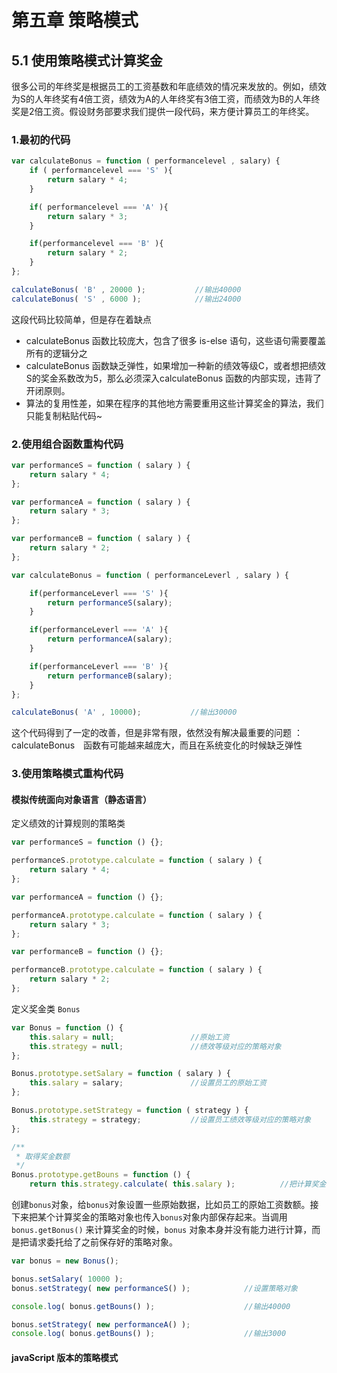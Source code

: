 第五章 策略模式
===============

## 5.1 使用策略模式计算奖金 ##
很多公司的年终奖是根据员工的工资基数和年底绩效的情况来发放的。例如，绩效为S的人年终奖有4倍工资，绩效为A的人年终奖有3倍工资，而绩效为B的人年终奖是2倍工资。假设财务部要求我们提供一段代码，来方便计算员工的年终奖。
### 1.最初的代码 ###
``` javascript
var calculateBonus = function ( performancelevel , salary) {
    if ( performancelevel === 'S' ){
        return salary * 4;
    }

    if( performancelevel === 'A' ){
        return salary * 3;
    }

    if(performancelevel === 'B' ){
        return salary * 2;
    }
};

calculateBonus( 'B' , 20000 );           //输出40000
calculateBonus( 'S' , 6000 );            //输出24000
```
这段代码比较简单，但是存在着缺点
- calculateBonus 函数比较庞大，包含了很多 is-else 语句，这些语句需要覆盖所有的逻辑分之
- calculateBonus 函数缺乏弹性，如果增加一种新的绩效等级C，或者想把绩效S的奖金系数改为5，那么必须深入calculateBonus 函数的内部实现，违背了开闭原则。
- 算法的复用性差，如果在程序的其他地方需要重用这些计算奖金的算法，我们只能复制粘贴代码~

### 2.使用组合函数重构代码 ###
``` javascript
var performanceS = function ( salary ) {
    return salary * 4;
};

var performanceA = function ( salary ) {
    return salary * 3;
};

var performanceB = function ( salary ) {
    return salary * 2;
};

var calculateBonus = function ( performanceLeverl , salary ) {

    if(performanceLeverl === 'S' ){
        return performanceS(salary);
    }

    if(performanceLeverl === 'A' ){
        return performanceA(salary);
    }

    if(performanceLeverl === 'B' ){
        return performanceB(salary);
    }
};

calculateBonus( 'A' , 10000);           //输出30000
```
这个代码得到了一定的改善，但是非常有限，依然没有解决最重要的问题 ：calculateBonus　函数有可能越来越庞大，而且在系统变化的时候缺乏弹性
### 3.使用策略模式重构代码 ###
#### 模拟传统面向对象语言（静态语言） ####
定义绩效的计算规则的策略类
``` javascript
var performanceS = function () {};

performanceS.prototype.calculate = function ( salary ) {
    return salary * 4;
};

var performanceA = function () {};

performanceA.prototype.calculate = function ( salary ) {
    return salary * 3;
};

var performanceB = function () {};

performanceB.prototype.calculate = function ( salary ) {
    return salary * 2;
};
```
定义奖金类 `Bonus`
``` javascript
var Bonus = function () {
    this.salary = null;                 //原始工资
    this.strategy = null;               //绩效等级对应的策略对象
};

Bonus.prototype.setSalary = function ( salary ) {
    this.salary = salary;               //设置员工的原始工资
};

Bonus.prototype.setStrategy = function ( strategy ) {
    this.strategy = strategy;           //设置员工绩效等级对应的策略对象
};

/**
 * 取得奖金数额
 */
Bonus.prototype.getBouns = function () {
    return this.strategy.calculate( this.salary );          //把计算奖金的操作委托为对应的策略对象
```
创建`bonus`对象，给`bonus`对象设置一些原始数据，比如员工的原始工资数额。接下来把某个计算奖金的策略对象也传入`bonus`对象内部保存起来。当调用 `bonus.getBonus()` 来计算奖金的时候，`bonus` 对象本身并没有能力进行计算，而是把请求委托给了之前保存好的策略对象。
``` javascript
var bonus = new Bonus();

bonus.setSalary( 10000 );
bonus.setStrategy( new performanceS() );            //设置策略对象

console.log( bonus.getBouns() );                    //输出40000

bonus.setStrategy( new performanceA() );
console.log( bonus.getBouns() );                    //输出3000
```
#### javaScript 版本的策略模式 ####